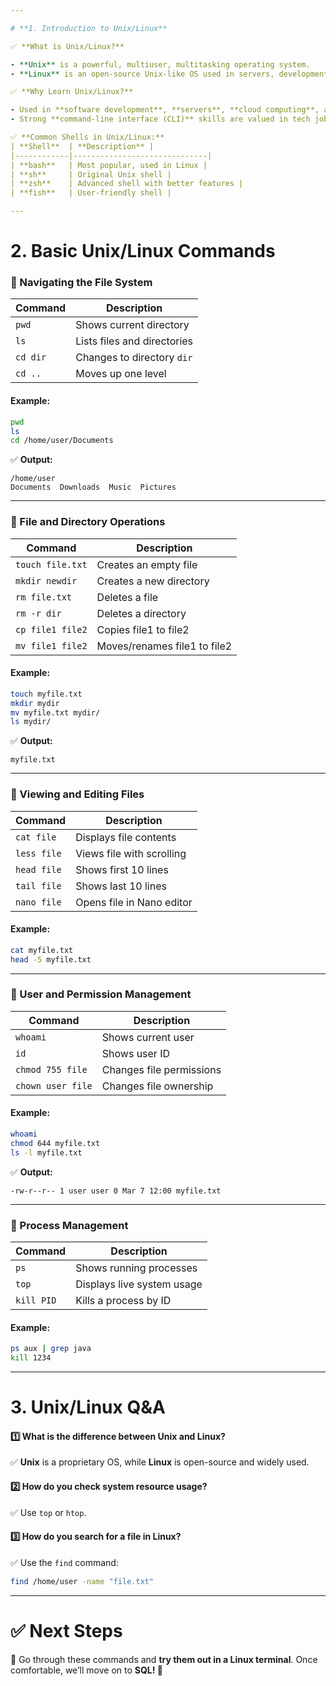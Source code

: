 ```yaml
---

# **1. Introduction to Unix/Linux**

✅ **What is Unix/Linux?**

- **Unix** is a powerful, multiuser, multitasking operating system.
- **Linux** is an open-source Unix-like OS used in servers, development, and DevOps.

✅ **Why Learn Unix/Linux?**

- Used in **software development**, **servers**, **cloud computing**, and **DevOps**.
- Strong **command-line interface (CLI)** skills are valued in tech jobs.

✅ **Common Shells in Unix/Linux:**  
| **Shell**  | **Description** |
|------------|------------------------------|
| **bash**   | Most popular, used in Linux |
| **sh**     | Original Unix shell |
| **zsh**    | Advanced shell with better features |
| **fish**   | User-friendly shell |

---
```


# **2. Basic Unix/Linux Commands**

### **🔹 Navigating the File System**

| **Command** | **Description**             |
|-------------|-----------------------------|
| `pwd`       | Shows current directory     |
| `ls`        | Lists files and directories |
| `cd dir`    | Changes to directory `dir`  |
| `cd ..`     | Moves up one level          |

#### **Example:**

```bash
pwd
ls
cd /home/user/Documents
```

✅ **Output:**

```
/home/user
Documents  Downloads  Music  Pictures
```

---

### **🔹 File and Directory Operations**

| **Command**      | **Description**              |
|------------------|------------------------------|
| `touch file.txt` | Creates an empty file        |
| `mkdir newdir`   | Creates a new directory      |
| `rm file.txt`    | Deletes a file               |
| `rm -r dir`      | Deletes a directory          |
| `cp file1 file2` | Copies file1 to file2        |
| `mv file1 file2` | Moves/renames file1 to file2 |

#### **Example:**

```bash
touch myfile.txt
mkdir mydir
mv myfile.txt mydir/
ls mydir/
```

✅ **Output:**

```
myfile.txt
```

---

### **🔹 Viewing and Editing Files**

| **Command** | **Description**           |
|-------------|---------------------------|
| `cat file`  | Displays file contents    |
| `less file` | Views file with scrolling |
| `head file` | Shows first 10 lines      |
| `tail file` | Shows last 10 lines       |
| `nano file` | Opens file in Nano editor |

#### **Example:**

```bash
cat myfile.txt
head -5 myfile.txt
```

---

### **🔹 User and Permission Management**

| **Command**       | **Description**          |
|-------------------|--------------------------|
| `whoami`          | Shows current user       |
| `id`              | Shows user ID            |
| `chmod 755 file`  | Changes file permissions |
| `chown user file` | Changes file ownership   |

#### **Example:**

```bash
whoami
chmod 644 myfile.txt
ls -l myfile.txt
```

✅ **Output:**

```
-rw-r--r-- 1 user user 0 Mar 7 12:00 myfile.txt
```

---

### **🔹 Process Management**

| **Command** | **Description**            |
|-------------|----------------------------|
| `ps`        | Shows running processes    |
| `top`       | Displays live system usage |
| `kill PID`  | Kills a process by ID      |

#### **Example:**

```bash
ps aux | grep java
kill 1234
```

---

# **3. Unix/Linux Q&A**

#### 1️⃣ What is the difference between Unix and Linux?

✅ **Unix** is a proprietary OS, while **Linux** is open-source and widely used.

#### 2️⃣ How do you check system resource usage?

✅ Use `top` or `htop`.

#### 3️⃣ How do you search for a file in Linux?

✅ Use the `find` command:

```bash
find /home/user -name "file.txt"
```

---

# ✅ **Next Steps**

📌 Go through these commands and **try them out in a Linux terminal**. Once comfortable, we’ll move on to **SQL! 🚀**